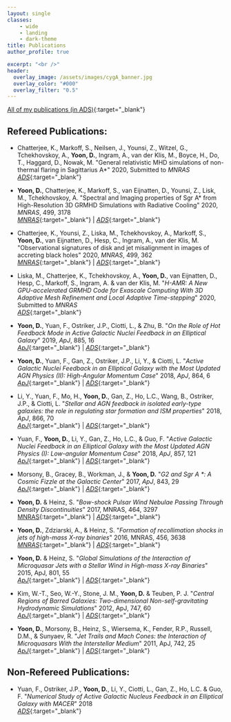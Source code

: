 ```yaml
---
layout: single
classes:
    - wide
    - landing
    - dark-theme
title: Publications
author_profile: true

excerpt: "<br />"
header:
  overlay_image: /assets/images/cygA_banner.jpg
  overlay_color: "#000"
  overlay_filter: "0.5"
---
```


[All of my publications (in ADS)](https://ui.adsabs.harvard.edu/search/filter_database_fq_database=AND&filter_database_fq_database=database%3A%22astronomy%22&fq=%7B!type%3Daqp%20v%3D%24fq_database%7D&fq_database=(database%3A%22astronomy%22)&p_=0&q=-docs(e3a0bb9e6161655ec80fcde0f9ba7886)%20author%3A%22Yoon%2C%20Doosoo%22%20year%3A2011-&sort=date%20desc%2C%20bibcode%20desc){:target="_blank"}

<!-- 
(https://ui.adsabs.harvard.edu/search/p_=0&q=docs(2aee04c8f4b6d09b6d0e56406cf82949)&sort=date%20desc%2C%20bibcode%20desc){:target="_blank"}
-->

## Refereed Publications:

* Chatterjee, K., Markoff, S., Neilsen, J., Younsi, Z., Witzel, G., Tchekhovskoy, A., **Yoon, D.**, Ingram, A., van der Klis, M., Boyce, H., Do, T., Haggard, D., Nowak, M. "General relativistic MHD simulations of non-thermal flaring in Sagittarius A*" 2020, Submitted to _MNRAS_ <br />
  [_ADS_](https://ui.adsabs.harvard.edu/abs/2020arXiv201108904C/abstract){:target="_blank"}

* **Yoon, D.**, Chatterjee, K., Markoff, S., van Eijnatten, D., Younsi, Z., Lisk, M., Tchekhovskoy, A. "Spectral and Imaging properties of Sgr A* from High-Resolution 3D GRMHD Simulations with Radiative Cooling" 2020, _MNRAS_, 499, 3178 <br />
  [_MNRAS_](https://academic.oup.com/mnras/article/499/3/3178/5917103){:target="_blank"} | [_ADS_](https://ui.adsabs.harvard.edu/abs/2020arXiv200914227Y/abstract){:target="_blank"}

* Chatterjee, K., Younsi, Z., Liska, M., Tchekhovskoy, A., Markoff, S., **Yoon, D.**, van Eijnatten, D., Hesp, C., Ingram, A., van der Klis, M. "Observational signatures of disk and jet misalignment in images of accreting black holes" 2020, _MNRAS_, 499, 362 <br />
  [_MNRAS_](https://academic.oup.com/mnras/advance-article/doi/10.1093/mnras/staa2718/5902418){:target="_blank"} | [_ADS_](https://ui.adsabs.harvard.edu/abs/2020arXiv200208386C/abstract){:target="_blank"}

* Liska, M., Chatterjee, K., Tchekhovskoy, A., **Yoon, D.**, van Eijnatten, D., Hesp, C., Markoff, S., Ingram, A. & van der Klis, M. "*H-AMR: A New GPU-accelerated GRMHD Code for Exascale Computing With 3D Adaptive Mesh Refinement and Local Adaptive Time-stepping*" 2020, Submitted to _MNRAS_ <br />
  [_ADS_](https://ui.adsabs.harvard.edu/abs/2019arXiv191210192L/abstract){:target="_blank"}

* **Yoon, D.**, Yuan, F., Ostriker, J.P., Ciotti, L., & Zhu, B. "*On the Role of Hot Feedback Mode in Active Galactic Nuclei Feedback in an Elliptical Galaxy*" 2019, _ApJ_, 885, 16 <br />
  [_ApJ_](http://dx.doi.org/10.3847/1538-4357/ab45e8){:target="_blank"} | [_ADS_](https://ui.adsabs.harvard.edu/abs/2019ApJ...885...16Y/abstract){:target="_blank"}

* **Yoon, D.**, Yuan, F., Gan, Z., Ostriker, J.P., Li, Y., & Ciotti, L. "*Active Galactic Nuclei Feedback in an Elliptical Galaxy with the Most Updated AGN Physics (II): High-Angular Momentum Case*" 2018, _ApJ_, 864, 6 <br />
  [_ApJ_](http://dx.doi.org/10.3847/1538-4357/aad37e){:target="_blank"} | [_ADS_](https://ui.adsabs.harvard.edu/abs/2018ApJ...864....6Y/abstract){:target="_blank"}

* Li, Y., Yuan, F., Mo, H., **Yoon, D.**, Gan, Z., Ho, L.C., Wang, B., Ostriker, J.P., & Ciotti, L. "*Stellar and AGN feedback in isolated early-type galaxies: the role in regulating star formation and ISM properties*" 2018, _ApJ_, 866, 70 <br />
  [_ApJ_](http://dx.doi.org/10.3847/1538-4357/aade8b){:target="_blank"} | [_ADS_](https://ui.adsabs.harvard.edu/abs/2018ApJ...866...70L/abstract){:target="_blank"}

* Yuan, F., **Yoon, D.**, Li, Y., Gan, Z., Ho, L.C., & Guo, F. "*Active Galactic Nuclei Feedback in an Elliptical Galaxy with the Most Updated AGN Physics (I): Low-angular Momentum Case*" 2018, _ApJ_, 857, 121 <br />
  [_ApJ_](http://dx.doi.org/10.3847/1538-4357/aab8f8){:target="_blank"} | [_ADS_](https://ui.adsabs.harvard.edu/abs/2018ApJ...857..121Y/abstract){:target="_blank"}

* Morsony, B., Gracey, B., Workman, J., & **Yoon, D.** "*G2 and Sgr A \*: A Cosmic Fizzle at the Galactic Center*" 2017, _ApJ_, 843, 29 <br />
  [_ApJ_](http://dx.doi.org/10.3847/1538-4357/aa773d){:target="_blank"} | [_ADS_](https://ui.adsabs.harvard.edu/abs/2017ApJ...843...29M/abstract){:target="_blank"}

* **Yoon, D.** & Heinz, S. "*Bow-shock Pulsar Wind Nebulae Passing Through Density Discontinuities*" 2017, MNRAS, 464, 3297 <br />
  [MNRAS](http://www.dx.doi.org/10.1093/mnras/stw2590){:target="_blank"} | [_ADS_](https://ui.adsabs.harvard.edu/abs/2017MNRAS.464.3297Y/abstract){:target="_blank"}

* **Yoon, D.**, Zdziarski, A., & Heinz, S. "*Formation of recollimation shocks in jets of high-mass X-ray binaries*" 2016, MNRAS, 456, 3638 <br />
  [_MNRAS_](http://www.dx.doi.org/10.1093/mnras/stv2954){:target="_blank"} | [_ADS_](https://ui.adsabs.harvard.edu/abs/2016MNRAS.456.3638Y/abstract){:target="_blank"}

* **Yoon, D.** & Heinz, S. "*Global Simulations of the Interaction of Microquasar Jets with a Stellar Wind in High-mass X-ray Binaries*" 2015, ApJ, 801, 55 <br />
  [_ApJ_](http://dx.doi.org/10.1088/0004-637X/801/1/55){:target="_blank"} | [_ADS_](https://ui.adsabs.harvard.edu/abs/2015ApJ...801...55Y/abstract){:target="_blank"}

* Kim, W.-T., Seo, W.-Y., Stone, J. M., **Yoon, D.** & Teuben, P. J. "*Central Regions of Barred Galaxies: Two-dimensional Non-self-gravitating Hydrodynamic Simulations*" 2012, ApJ, 747, 60 <br />
  [_ApJ_](http://dx.doi.org/10.1088/0004-637X/747/1/60){:target="_blank"} | [_ADS_](https://ui.adsabs.harvard.edu/abs/2012ApJ...747...60K/abstract){:target="_blank"}

* **Yoon, D.**, Morsony, B., Heinz, S., Wiersema, K., Fender, R.P., Russell, D.M., & Sunyaev, R. "*Jet Trails and Mach Cones: the Interaction of Microquasars With the Interstellar Medium*" 2011, ApJ, 742, 25 <br />
  [_ApJ_](http://dx.doi.org/10.1088/0004-637X/742/1/25){:target="_blank"} | [_ADS_](https://ui.adsabs.harvard.edu/abs/2011ApJ...742...25Y/abstract){:target="_blank"}

## Non-Refereed Publications:

* Yuan, F., Ostriker, J.P., **Yoon, D.**, Li, Y., Ciotti, L., Gan, Z., Ho, L.C. & Guo, F. "*Numerical Study of Active Galactic Nucleus Feedback in an Elliptical Galaxy with MACER*" 2018 <br />
  [_ADS_](https://ui.adsabs.harvard.edu/abs/2018arXiv180705488Y/abstract){:target="_blank"}
